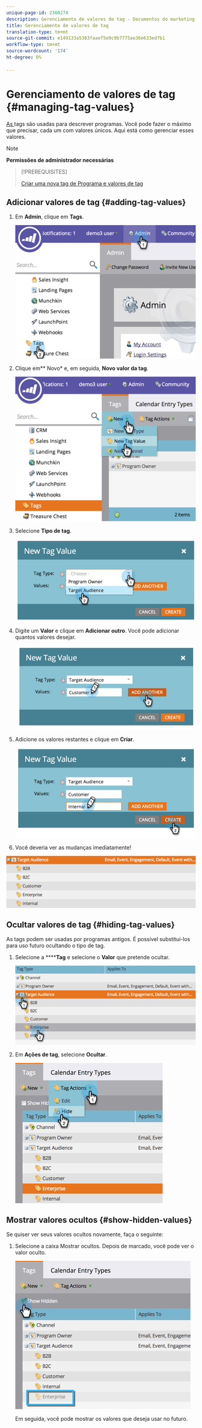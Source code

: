```yaml
---
unique-page-id: 2360274
description: Gerenciamento de valores de tag - Documentos do marketing - Documentação do produto
title: Gerenciamento de valores de tag
translation-type: tm+mt
source-git-commit: e149133a5383faaef5e9c9b7775ae36e633ed7b1
workflow-type: tm+mt
source-wordcount: '174'
ht-degree: 0%

---
```



# Gerenciamento de valores de tag {#managing-tag-values}

[As ](../../../product-docs/core-marketo-concepts/programs/working-with-programs/understanding-tags.md) tags são usadas para descrever programas. Você pode fazer o máximo que precisar, cada um com valores únicos. Aqui está como gerenciar esses valores.

>[!NOTE]
>
>**Permissões de administrador necessárias**

>[!PREREQUISITES]
>
>[Criar uma nova tag de Programa e valores de tag](create-a-new-program-tag-and-tag-values.md)

## Adicionar valores de tag {#adding-tag-values}

1. Em **Admin**, clique em **Tags**.

   ![](assets/image2014-9-24-12-3a24-3a55.png)

1. Clique em** Novo* e, em seguida, **Novo valor da tag**.

   ![](assets/image2014-9-24-12-3a25-3a23.png)

1. Selecione **Tipo de tag**.

   ![](assets/image2014-9-24-12-3a26-3a2.png)

1. Digite um **Valor** e clique em **Adicionar outro**. Você pode adicionar quantos valores desejar.

   ![](assets/image2014-9-24-12-3a26-3a27.png)

1. Adicione os valores restantes e clique em **Criar**.

   ![](assets/image2014-9-24-12-3a26-3a55.png)

1. Você deveria ver as mudanças imediatamente!

![](assets/image2014-9-24-12-3a27-3a34.png)

## Ocultar valores de tag {#hiding-tag-values}

As tags podem ser usadas por programas antigos. É possível substituí-los para uso futuro ocultando o tipo de tag.

1. Selecione a ******Tag** e selecione o **Valor** que pretende ocultar.

   ![](assets/image2014-9-24-12-3a28-3a25.png)

1. Em **Ações de tag**, selecione **Ocultar**.

   ![](assets/image2014-9-24-12-3a29-3a4.png)

## Mostrar valores ocultos {#show-hidden-values}

Se quiser ver seus valores ocultos novamente, faça o seguinte:

1. Selecione a caixa Mostrar ocultos. Depois de marcado, você pode ver o valor oculto.

   ![](assets/image2014-9-24-12-3a29-3a58.png)

   Em seguida, você pode mostrar os valores que deseja usar no futuro.

